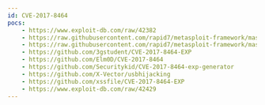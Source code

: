 ```yaml
---
id: CVE-2017-8464
pocs:
    - https://www.exploit-db.com/raw/42382
    - https://raw.githubusercontent.com/rapid7/metasploit-framework/master/modules/exploits/windows/local/cve_2017_8464_lnk_lpe.rb
    - https://raw.githubusercontent.com/rapid7/metasploit-framework/master/modules/exploits/windows/fileformat/cve_2017_8464_lnk_rce.rb
    - https://github.com/3gstudent/CVE-2017-8464-EXP
    - https://github.com/Elm0D/CVE-2017-8464
    - https://github.com/Securitykid/CVE-2017-8464-exp-generator
    - https://github.com/X-Vector/usbhijacking
    - https://github.com/xssfile/CVE-2017-8464-EXP
    - https://www.exploit-db.com/raw/42429
---
```


